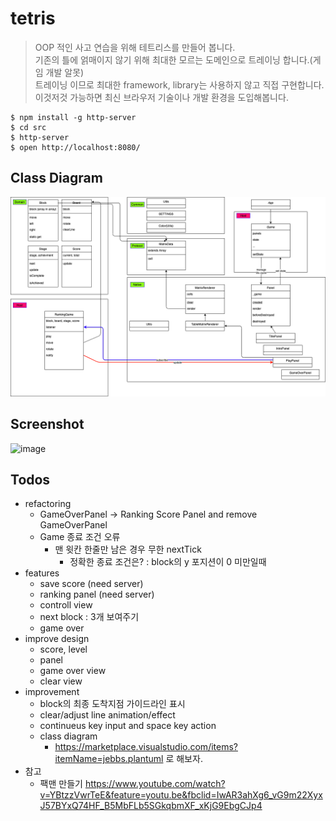 # tetris

> OOP 적인 사고 연습을 위해 테트리스를 만들어 봅니다.  
> 기존의 틀에 얽매이지 않기 위해 최대한 모르는 도메인으로 트레이닝 합니다.(게임 개발 알못)  
> 트레이닝 이므로 최대한 framework, library는 사용하지 않고 직접 구현합니다.  
> 이것저것 가능하면 최신 브라우저 기술이나 개발 환경을 도입해봅니다.

```
$ npm install -g http-server
$ cd src
$ http-server
$ open http://localhost:8080/
```

## Class Diagram

![image](https://github.com/pistis/tetris/blob/ranking_game_version/doc/class_diagram.png)

## Screenshot

![image](https://user-images.githubusercontent.com/4979560/95021834-6e53e480-06ae-11eb-8a16-bd53043ab5d9.png)

## Todos

- refactoring
  - GameOverPanel -> Ranking Score Panel and remove GameOverPanel
  - Game 종료 조건 오류
    - 맨 윗칸 한줄만 남은 경우 무한 nextTick
      - 정확한 종료 조건은? : block의 y 포지션이 0 미만일때
- features
  - save score (need server)
  - ranking panel (need server)
  - controll view
  - next block : 3개 보여주기
  - game over
- improve design
  - score, level
  - panel
  - game over view
  - clear view
- improvement
  - block의 최종 도착지점 가이드라인 표시
  - clear/adjust line animation/effect
  - continueus key input and space key action
  - class diagram
    - https://marketplace.visualstudio.com/items?itemName=jebbs.plantuml 로 해보자.
- 참고
  - 팩맨 만들기 https://www.youtube.com/watch?v=YBtzzVwrTeE&feature=youtu.be&fbclid=IwAR3ahXg6_vG9m22XyxJ57BYxQ74HF_B5MbFLb5SGkqbmXF_xKjG9EbgCJp4
